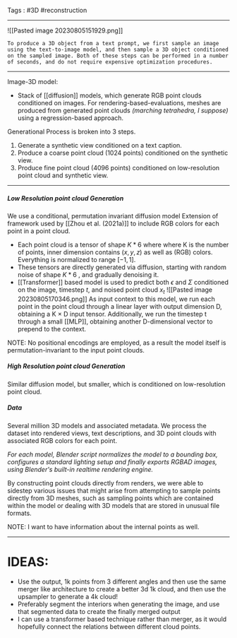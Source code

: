 
Tags : #3D #reconstruction

---

![[Pasted image 20230805151929.png]]

```
To produce a 3D object from a text prompt, we first sample an image using the text-to-image model, and then sample a 3D object conditioned on the sampled image. Both of these steps can be performed in a number of seconds, and do not require expensive optimization procedures.
```

---
Image-3D model:
* Stack of [[diffusion]] models, which generate RGB point clouds conditioned on images. For rendering-based-evaluations, meshes are produced from generated point clouds _(marching tetrahedra, I suppose)_ using a regression-based approach.

Generational Process is broken into 3 steps.
1. Generate a synthetic view conditioned on a text caption.
2. Produce a coarse point cloud (1024 points) conditioned on the synthetic view.
3. Produce fine point cloud (4096 points) conditioned on low-resolution point cloud and synthetic view.

---
##### Low Resolution point cloud Generation
We use a conditional, permutation invariant diffusion model 
Extension of framework used by [[Zhou et al. (2021a)]] to include RGB colors for each point in a point cloud.

- Each point cloud is a tensor of shape $K*6$ where  where K is the number of points, inner dimension contains $(x,y,z)$ as well as (RGB) colors. Everything is normalized to range $[-1,1]$.
- These tensors are directly generated via diffusion, starting with random noise of shape $K*6$ , and gradually denoising it.
- [[Transformer]] based model is used to predict both $\epsilon$ and  $\Sigma$  conditioned on the image, timestep $t$, and noised point cloud $x_t$ 
![[Pasted image 20230805170346.png]]
As input context to this model, we run each point in the point cloud through a linear layer with output dimension D, obtaining a K × D input tensor. Additionally, we run the timestep t through a small [[MLP]], obtaining another D-dimensional vector to prepend to the context.

NOTE: No positional encodings are employed, as a result the model itself is permutation-invariant to the input point clouds.

##### High Resolution point cloud Generation
Similar diffusion model, but smaller, which is conditioned on low-resolution point cloud.

##### Data
Several million 3D models and associated metadata. We process the dataset into rendered views, text descriptions, and 3D point clouds with associated RGB colors for each point.

*For each model, Blender script normalizes the model to a bounding box, configures a standard lighting setup and finally exports RGBAD images, using Blender's built-in realtime rendering engine.*

By constructing point clouds directly from renders, we were able to sidestep various issues that might arise from attempting to sample points directly from 3D meshes, such as sampling points which are contained within the model or dealing with 3D models that are stored in unusual file formats.

NOTE: I want to have information about the internal points as well.

---

# IDEAS: 
- Use the output, 1k points from 3 different angles and then use the same merger like architecture to create a better 3d 1k cloud, and then use the upsampler to generate a 4k cloud!
- Preferably segment the interiors when generating the image, and use that segmented data to create the finally merged output
- I can use a transformer based technique rather than merger, as it would hopefully connect the relations between different cloud points.
